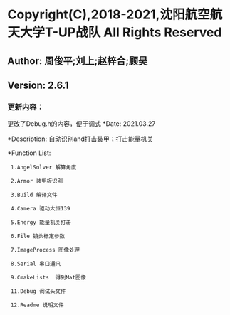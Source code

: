 # Copyright(C),2018-2021,沈阳航空航天大学T-UP战队 All Rights Reserved
  
## Author:  周俊平;刘上;赵梓合;顾昊
  
## Version: 2.6.1

### 更新内容：


更改了Debug.h的内容，便于调式 *Date:  2021.03.27
  
  *Description: 自动识别and打击装甲；打击能量机关
  
  *Function List:
     
     1.AngelSolver 解算角度
     
     2.Armor 装甲板识别
     
     3.Build 编译文件
     
     4.Camera 驱动大恒139
     
     5.Energy 能量机关打击
     
     6.File 镜头标定参数
     
     7.ImageProcess 图像处理
     
     8.Serial 串口通讯
     
     9.CmakeLists  得到Mat图像
     
     11.Debug 调试头文件
     
     12.Readme 说明文件
